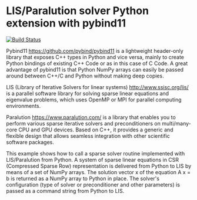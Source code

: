 LIS/Paralution solver Python extension with pybind11
==============================

[![Build Status](https://travis-ci.org/Kalle0x12/pybind11.svg?branch=master)](https://travis-ci.org/Kalle0x12/pybind11)


Pybind11 https://github.com/pybind/pybind11 is a lightweight header-only library
that exposes C++ types in Python and vice versa, mainly to create Python bindings
of existing C++ Code or as in this case of C Code. A great advantage of pybind11
is that Python NumPy arrays can easily be passed around between C++/C and Python
without making deep copies.

LIS (Library of Iterative Solvers for linear systems) http://www.ssisc.org/lis/
is a parallel software library for solving sparse linear equations and eigenvalue
problems, which uses OpenMP or MPI for parallel computing environments.

Paralution https://www.paralution.com/ is a library that enables you to perform various sparse iterative solvers and preconditioners on multi/many-core CPU and GPU devices. Based on C++, it provides a generic and flexible design that allows seamless integration with other scientific software packages.

This example shows how to call a sparse solver routine implemented with LIS/Paralution from
Python. A system of sparse linear equations in CSR (Compressed Sparse Row)
representation is delivered from Python to LIS by means of a set of NumPy arrays. 
The solution vector x of the equation A x = b is returned as a NumPy array to Python
in place. The solver's configuration (type of solver or preconditioner and other parameters)
is passed as a command string from Python to LIS.


